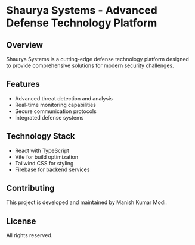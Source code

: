 # Shaurya Systems - Advanced Defense Technology Platform

## Overview
Shaurya Systems is a cutting-edge defense technology platform designed to provide comprehensive solutions for modern security challenges.

## Features
- Advanced threat detection and analysis
- Real-time monitoring capabilities
- Secure communication protocols
- Integrated defense systems

## Technology Stack
- React with TypeScript
- Vite for build optimization
- Tailwind CSS for styling
- Firebase for backend services

## Contributing
This project is developed and maintained by Manish Kumar Modi.

## License
All rights reserved.